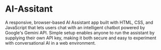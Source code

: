 # AI-Assitant
A responsive, browser-based AI Assistant app built with HTML, CSS, and JavaScript that lets users chat with an intelligent chatbot powered by Google's Gemini API. Simple setup enables anyone to run the assistant by supplying their own API key, making it both secure and easy to experiment with conversational AI in a web environment.
